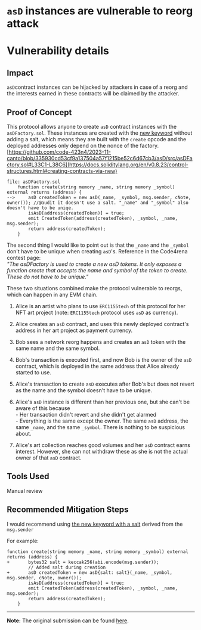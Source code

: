 # `asD` instances are vulnerable to reorg attack

# Vulnerability details

## Impact

`asD`contract instances can be hijacked by attackers in case of a reorg and the interests earned in these contracts will be claimed by the attacker.

## Proof of Concept

This protocol allows anyone to create `asD` contract instances with the `asDFactory.sol`. These instances are created with the [new keyword](https://docs.soliditylang.org/en/v0.8.23/control-structures.html#creating-contracts-via-new) without adding a salt, which means they are built with the `create` opcode and the deployed addresses only depend on the nonce of the factory.  
[https://github.com/code-423n4/2023-11-canto/blob/335930cd53cf9a137504a57f1215be52c6d67cb3/asD/src/asDFactory.sol#L33C1-L38C6](https://docs.soliditylang.org/en/v0.8.23/control-structures.html#creating-contracts-via-new)

```solidity
file: asDFactory.sol
    function create(string memory _name, string memory _symbol) external returns (address) {
-->     asD createdToken = new asD(_name, _symbol, msg.sender, cNote, owner()); //@audit it doesn't use a salt. "_name" and "_symbol" also doesn't have to be uniqe.
        isAsD[address(createdToken)] = true;
        emit CreatedToken(address(createdToken), _symbol, _name, msg.sender);
        return address(createdToken);
    }
```

The second thing I would like to point out is that the `_name` and the `_symbol` don't have to be unique when creating `asD`'s. Reference in the Code4rena contest page:  
*"The asDFactory is used to create a new asD tokens. It only exposes a function create that accepts the name and symbol of the token to create. These do not have to be unique."*

These two situations combined make the protocol vulnerable to reorgs, which can happen in any EVM chain.

1. Alice is an artist who plans to use `ERC1155tech` of this protocol for her NFT art project (note: `ERC1155tech` protocol uses `asD` as currency).
    
2. Alice creates an `asD` contract, and uses this newly deployed contract's address in her art project as payment currency.
    
3. Bob sees a network reorg happens and creates an `asD` token with the same name and the same symbol.
    
4. Bob's transaction is executed first, and now Bob is the owner of the `asD` contract, which is deployed in the same address that Alice already started to use.
    
5. Alice's transaction to create `asD` executes after Bob's but does not revert as the name and the symbol doesn't have to be unique.
    
6. Alice's `asD` instance is different than her previous one, but she can't be aware of this because  
    \- Her transaction didn't revert and she didn't get alarmed  
    \- Everything is the same except the owner. The same `asD` address, the same `_name`, and the same `_symbol`. There is nothing to be suspicious about.
    
7. Alice's art collection reaches good volumes and her `asD` contract earns interest. However, she can not withdraw these as she is not the actual owner of that `asD` contract.
    

## Tools Used

Manual review

## Recommended Mitigation Steps

I would recommend using [the new keyword with a salt](https://docs.soliditylang.org/en/v0.8.23/control-structures.html#salted-contract-creations-create2) derived from the `msg.sender`

For example:

```solidity
function create(string memory _name, string memory _symbol) external returns (address) {
+       bytes32 salt = keccak256(abi.encode(msg.sender));
        // Added salt during creation
+       asD createdToken = new asD{salt: salt}(_name, _symbol, msg.sender, cNote, owner());
        isAsD[address(createdToken)] = true;
        emit CreatedToken(address(createdToken), _symbol, _name, msg.sender);
        return address(createdToken);
    }
```

---

**Note:** The original submission can be found [here](https://github.com/code-423n4/2023-11-canto-findings/issues/312).

